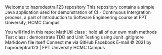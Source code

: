 Welcome to haprodeptrai123 repository
This repository contains a simple Java application used for demonstration of CI - Continuous Intergration process, a part of Introduction to Software Engineering course at FPT University, HCMC Campus

You will find in this repo:
MathUtil class : hold all of our own math methods
Test class : demonstrate TDD and Unit Testing using Junit
.gitignore
Markdown file itself
Connect me via
GitHub
Facebook
E-mail
© 2021 by haprodeptrai123 | FPT University HCMC Campus
